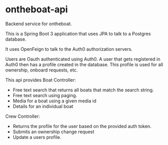 # ontheboat-api

Backend service for ontheboat.

This is a Spring Boot 3 application that uses JPA to talk to a Postgres database.

It uses OpenFeign to talk to the Auth0 authorization servers.

Users are Oauth authenticated using Auth0. A user that gets registered in Auth0 then has a profile created in the database. 
This profile is used for all ownership, onboard requests, etc.

This api provides
Boat Controller:
- Free text search that returns all boats that match the search string.
- Free text search using paging.
- Media for a boat using a given media id
- Details for an individual boat

Crew Controller:
- Returns the profile for the user based on the provided auth token.
- Submits an ownership change request
- Update a users profile.
